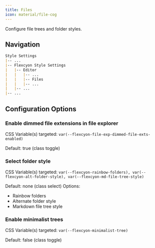 ```yaml
---
title: Files
icon: material/file-cog
---
```


Configure file trees and folder styles.

## Navigation
```md
Style Settings
|-- ...
|-- Flexcyon Style Settings
|   |-- Editor
|   |   |-- ...
|   |   |-- Files
|   |   |-- ...
|   |-- ...
|-- ...
```

## Configuration Options

### Enable dimmed file extensions in file explorer
CSS Variable(s) targeted: `var(--flexcyon-file-exp-dimmed-file-exts-enabled)`

Default: true (class toggle)

### Select folder style
CSS Variable(s) targeted: `var(--flexcyon-rainbow-folders), var(--flexcyon-alt-folder-style), var(--flexcyon-md-file-tree-style)`

Default: none (class select)
Options:
- Rainbow folders
- Alternate folder style
- Markdown file tree style

### Enable minimalist trees
CSS Variable(s) targeted: `var(--flexcyon-minimalist-tree)`

Default: false (class toggle)
